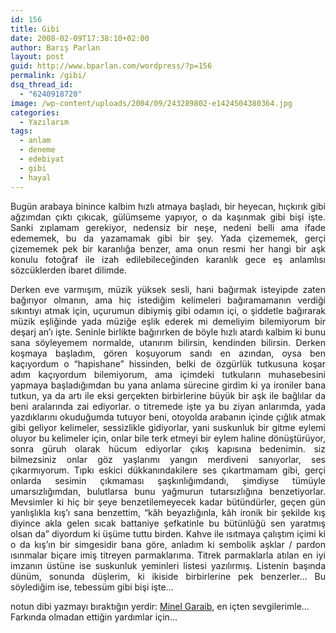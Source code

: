 ```yaml
---
id: 156
title: Gibi
date: 2008-02-09T17:38:10+02:00
author: Barış Parlan
layout: post
guid: http://www.bparlan.com/wordpress/?p=156
permalink: /gibi/
dsq_thread_id:
  - "6240918720"
image: /wp-content/uploads/2004/09/243289802-e1424504380364.jpg
categories:
  - Yazılarım
tags:
  - anlam
  - deneme
  - edebiyat
  - gibi
  - hayal
---
```

<div class="ttr_start">
</div>

<p style="text-align: justify;">
  Bugün arabaya binince kalbim hızlı atmaya başladı, bir heyecan, hıçkırık gibi ağzımdan çıktı çıkıcak, gülümseme yapıyor, o da kaşınmak gibi bişi işte. Sanki zıplamam gerekiyor, nedensiz bir neşe, nedeni belli ama ifade edememek, bu da yazamamak gibi bir şey. Yada çizememek, gerçi çizememek pek bir karanlığa benzer, ama onun resmi her hangi bir aşk konulu fotoğraf ile izah edilebileceğinden karanlık gece eş anlamlısı sözcüklerden ibaret dilimde.
</p>

<p style="text-align: justify;">
  Derken eve varmışım, müzik yüksek sesli, hani bağırmak isteyipde zaten bağırıyor olmanın, ama hiç istediğim kelimeleri bağıramamanın verdiği sıkıntıyı atmak için, uçurumun dibiymiş gibi odamın içi, o şiddetle bağırarak müzik eşliğinde yada müziğe eşlik ederek mi demeliyim bilemiyorum bir deşarj an&#8217;ı işte. Seninle birlikte bağırırken de böyle hızlı atardı kalbim ki bunu sana söyleyemem normalde, utanırım bilirsin, kendinden bilirsin. Derken koşmaya başladım, gören koşuyorum sandı en azından, oysa ben kaçıyordum o &#8220;hapishane&#8221; hissinden, belki de özgürlük tutkusuna koşar adım kaçıyordum bilemiyorum, ama içimdeki tutkuların muhasebesini yapmaya başladığımdan bu yana anlama sürecine girdim ki ya ironiler bana tutkun, ya da artı ile eksi gerçekten birbirlerine büyük bir aşk ile bağlılar da beni aralarında zai ediyorlar. o titremede işte ya bu ziyan anlarımda, yada yazdıklarını okuduğumda tutuyor beni, otoyolda arabanın içinde çığlık atmak gibi geliyor kelimeler, sessizlikle gidiyorlar, yani suskunluk bir gitme eylemi oluyor bu kelimeler için, onlar bile terk etmeyi bir eylem haline dönüştürüyor, sonra güruh olarak hücum ediyorlar çıkış kapısına bedenimin. siz bilmezsiniz onlar göz yaşlarımı yangın merdiveni sanıyorlar, ses çıkarmıyorum. Tıpkı eskici dükkanındakilere ses çıkartmamam gibi, gerçi onlarda sesimin çıkmaması şaşkınlığımdandı, şimdiyse tümüyle umarsızlığımdan, bulutlarsa bunu yağmurun tutarsızlığına benzetiyorlar. Mevsimler ki hiç bir şeye benzetilemeyecek kadar bütündürler, geçen gün yanlışlıkla kış&#8217;ı sana benzettim, &#8220;kâh beyazlığınla, kâh ironik bir şekilde kış diyince akla gelen sıcak battaniye şefkatinle bu bütünlüğü sen yaratmış olsan da&#8221; diyordum ki üşüme tuttu birden. Kahve ile ısıtmaya çalıştım içimi ki o da kış&#8217;ın bir simgesidir bana göre, anladım ki sembolik aşklar / pardon ısınmalar biçare imiş titreyen parmaklarıma. Titrek parmaklarla atılan en iyi imzanın üstüne ise suskunluk yeminleri listesi yazılırmış. Listenin başında dünüm, sonunda düşlerim, ki ikiside birbirlerine pek benzerler&#8230; Bu söylediğim ise, tebessüm gibi bişi işte&#8230;
</p>

notun dibi yazmayı bıraktığın yerdir: <a title="Minel Garaib" href="http://minel-garaib.blogspot.com/" target="_blank">Minel Garaib</a>, en içten sevgilerimle&#8230; Farkında olmadan ettiğin yardımlar için&#8230;

<div class="ttr_end">
</div>